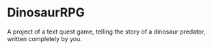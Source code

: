 # DinosaurRPG
A project of a text quest game, telling the story of a dinosaur predator, written completely by you.
